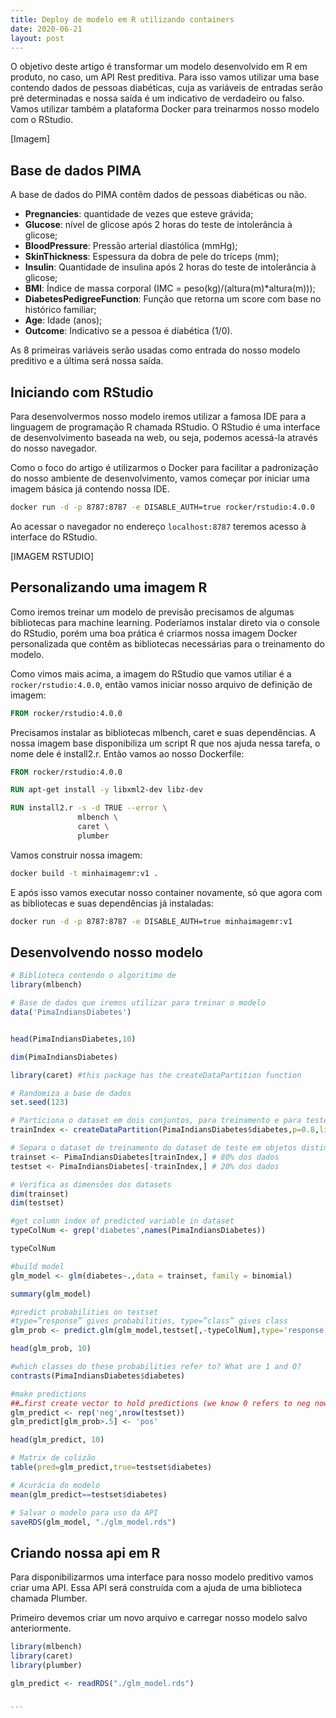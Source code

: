 ```yaml
---
title: Deploy de modelo em R utilizando containers
date: 2020-06-21
layout: post
---
```


O objetivo deste artigo é transformar um modelo desenvolvido em R em produto, no caso, um API Rest preditiva. Para isso vamos utilizar uma base contendo dados de pessoas diabéticas, cuja as variáveis de entradas serão pré determinadas e nossa saída é um indicativo de verdadeiro ou falso. Vamos utilizar também a plataforma Docker para treinarmos nosso modelo com o RStudio.

[Imagem]

## Base de dados PIMA

A base de dados do PIMA contêm dados de pessoas diabéticas ou não.

- **Pregnancies**: quantidade de vezes que esteve grávida;
- **Glucose**: nível de glicose após 2 horas do teste de intolerância à glicose;
- **BloodPressure**: Pressão arterial diastólica (mmHg);
- **SkinThickness**: Espessura da dobra de pele do tríceps (mm);
- **Insulin**: Quantidade de insulina após 2 horas do teste de intolerância à glicose;
- **BMI**: Índice de massa corporal (IMC = peso(kg)/(altura(m)*altura(m)));
- **DiabetesPedigreeFunction**: Função que retorna um score com base no histórico familiar;
- **Age**: Idade (anos);
- **Outcome**: Indicativo se a pessoa é diabética (1/0).

As 8 primeiras variáveis serão usadas como entrada do nosso modelo preditivo e a última será nossa saída.

## Iniciando com RStudio

Para desenvolvermos nosso modelo iremos utilizar a famosa IDE para a linguagem de programação R chamada RStudio. O RStudio é uma interface de desenvolvimento baseada na web, ou seja, podemos acessá-la através do nosso navegador.

Como o foco do artigo é utilizarmos o Docker para facilitar a padronização do nosso ambiente de desenvolvimento, vamos começar por iniciar uma imagem básica já contendo nossa IDE.

```bash
docker run -d -p 8787:8787 -e DISABLE_AUTH=true rocker/rstudio:4.0.0
```

Ao acessar o navegador no endereço ```localhost:8787``` teremos acesso à interface do RStudio.

[IMAGEM RSTUDIO]

## Personalizando uma imagem R

Como iremos treinar um modelo de previsão precisamos de algumas bibliotecas para machine learning. Poderíamos instalar direto via o console do RStudio, porém uma boa prática é criarmos nossa imagem Docker personalizada que contêm as bibliotecas necessárias para o treinamento do modelo.

Como vimos mais acima, a imagem do RStudio que vamos utiliar é a ```rocker/rstudio:4.0.0```, então vamos iniciar nosso arquivo de definição de imagem:

```Dockerfile
FROM rocker/rstudio:4.0.0
```

Precisamos instalar as bibliotecas mlbench, caret e suas dependências. A nossa imagem base disponibiliza um script R que nos ajuda nessa tarefa, o nome dele é install2.r. Então vamos ao nosso Dockerfile:

```Dockerfile
FROM rocker/rstudio:4.0.0

RUN apt-get install -y libxml2-dev libz-dev

RUN install2.r -s -d TRUE --error \
               mlbench \
               caret \
               plumber
```

Vamos construir nossa imagem:

```bash
docker build -t minhaimagemr:v1 .
```

E após isso vamos executar nosso container novamente, só que agora com as bibliotecas e suas dependências já instaladas:

```bash
docker run -d -p 8787:8787 -e DISABLE_AUTH=true minhaimagemr:v1
```

## Desenvolvendo nosso modelo

```r
# Biblioteca contendo o algoritimo de 
library(mlbench)

# Base de dados que iremos utilizar para treinar o modelo
data('PimaIndiansDiabetes')


head(PimaIndiansDiabetes,10)

dim(PimaIndiansDiabetes)

library(caret) #this package has the createDataPartition function

# Randomiza a base de dados
set.seed(123)

# Particiona o dataset em dois conjuntos, para treinamento e para teste
trainIndex <- createDataPartition(PimaIndiansDiabetes$diabetes,p=0.8,list=FALSE)

# Separa o dataset de treinamento do dataset de teste em objetos distintos
trainset <- PimaIndiansDiabetes[trainIndex,] # 80% dos dados
testset <- PimaIndiansDiabetes[-trainIndex,] # 20% dos dados

# Verifica as dimensões dos datasets
dim(trainset)
dim(testset)

#get column index of predicted variable in dataset
typeColNum <- grep('diabetes',names(PimaIndiansDiabetes))

typeColNum

#build model
glm_model <- glm(diabetes~.,data = trainset, family = binomial)

summary(glm_model)

#predict probabilities on testset
#type=”response” gives probabilities, type=”class” gives class
glm_prob <- predict.glm(glm_model,testset[,-typeColNum],type='response')

head(glm_prob, 10)

#which classes do these probabilities refer to? What are 1 and 0?
contrasts(PimaIndiansDiabetes$diabetes)

#make predictions
##…first create vector to hold predictions (we know 0 refers to neg now)
glm_predict <- rep('neg',nrow(testset))
glm_predict[glm_prob>.5] <- 'pos'

head(glm_predict, 10)

# Matrix de colizão
table(pred=glm_predict,true=testset$diabetes)

# Acurácia do modelo
mean(glm_predict==testset$diabetes)

# Salvar o modelo para uso da API
saveRDS(glm_model, "./glm_model.rds")
```

## Criando nossa api em R

Para disponibilizarmos uma interface para nosso modelo preditivo vamos criar uma API. Essa API será construída com a ajuda de uma biblioteca chamada Plumber.

Primeiro devemos criar um novo arquivo e carregar nosso modelo salvo anteriormente.

````r
library(mlbench)
library(caret)
library(plumber)

glm_predict <- readRDS("./glm_model.rds")


```